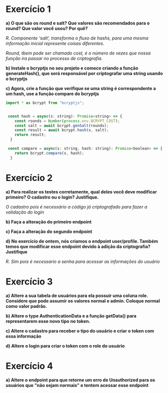
# Exercício 1

**a) O que são os round e salt? Que valores são recomendados para o round? Que valor você usou? Por quê?**


*R. Componente 'salt', transforma o fluxo de hashs, para uma mesma informação inicial represente coisas diferentes.*

*Round, tbem pode ser chamado cost, é o número de vezes que nossa função ira passar no processo de criptografia.*

**b) Instale o bcryptjs no seu projeto e comece criando a função generateHash(), que será responsável por criptografar uma string usando o bcryptjs**

**c) Agora, crie a função que verifique se uma string é correspondente a um hash, use a função compare do bcryptjs**

~~~javascript
import * as bcrypt from "bcryptjs";


 const hash = async(s: string): Promise<string> => {
    const rounds = Number(process.env.BCRYPT_COST);
    const salt = await bcrypt.genSalt(rounds);
    const result = await bcrypt.hash(s, salt);
    return result;
  }

 const compare = async(s: string, hash: string): Promise<boolean> => {
    return bcrypt.compare(s, hash);
  }
~~~


# Exercício 2

**a) Para realizar os testes corretamente, qual deles você deve modificar primeiro? O cadastro ou o login? Justifique.**

*O cadastro pois é necessário a código já criptografado para fazer a validação do login*

**b) Faça a alteração do primeiro endpoint**

**c) Faça a alteração do segundo endpoint**

**d) No exercício de ontem, nós criamos o endpoint user/profile. Também temos que modificar esse endpoint devido à adição da criptografia? Justifique**

*R. Sim pois é necessario a senha para acessar as informações do usuário*

# Exercício 3

**a) Altere a sua tabela de usuários para ela possuir uma coluna role. Considere que pode assumir os valores normal  e admin. Coloque normal como valor padrão.**

**b) Altere o type AuthenticationData e a função getData() para representarem esse novo tipo no token.**  

**c) Altere o cadastro para receber o tipo do usuário e criar o token com essa informação**

**d) Altere o login para criar o token com o role do usuário**

# Exercício 4

**a) Altere o endpoint para que retorne um erro de Unauthorized para os usuários que "não sejam normais" e tentem acessar esse endpoint**

